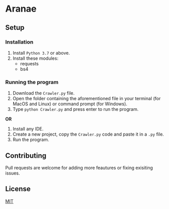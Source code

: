 # Aranae


## Setup


### Installation

1. Install ```Python 3.7``` or above.
2. Install these modules:
    - requests
    - bs4
    
    
### Running the program

1. Download the ```Crawler.py``` file.
2. Open the folder containing the aforementioned file in your terminal (for MacOS and Linux) or command prompt (for Windows).
3. Type ```python Crawler.py``` and press enter to run the program.

**OR**

1. Install any IDE.
2. Create a new project, copy the ```Crawler.py``` code and paste it in a ```.py``` file.
3. Run the program.

## Contributing

Pull requests are welcome for adding more feautures or fixing exisiting issues. 

## License

[MIT](https://github.com/janus-tg/Aranae/blob/master/LICENSE)

